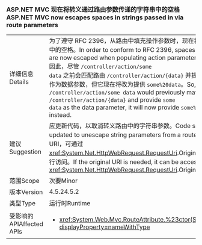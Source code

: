 ### <a name="aspnet-mvc-now-escapes-spaces-in-strings-passed-in-via-route-parameters"></a><span data-ttu-id="802fd-101">ASP.NET MVC 现在将转义通过路由参数传递的字符串中的空格</span><span class="sxs-lookup"><span data-stu-id="802fd-101">ASP.NET MVC now escapes spaces in strings passed in via route parameters</span></span>

|   |   |
|---|---|
|<span data-ttu-id="802fd-102">详细信息</span><span class="sxs-lookup"><span data-stu-id="802fd-102">Details</span></span>|<span data-ttu-id="802fd-103">为了遵守 RFC 2396，从路由中填充操作参数时，现在将转义路由路径中的空格。</span><span class="sxs-lookup"><span data-stu-id="802fd-103">In order to conform to RFC 2396, spaces in route paths are now escaped when populating action parameters from a route.</span></span> <span data-ttu-id="802fd-104">因此，尽管 <code>/controller/action/some data</code> 之前会匹配路由 <code>/controller/action/{data}</code> 并提供 <code>some data</code> 作为数据参数，但它现在将改为提供 <code>some%20data</code>。</span><span class="sxs-lookup"><span data-stu-id="802fd-104">So, whereas  <code>/controller/action/some data</code> would previously match the route <code>/controller/action/{data}</code> and provide <code>some data</code> as the data parameter, it will now provide <code>some%20data</code> instead.</span></span>|
|<span data-ttu-id="802fd-105">建议</span><span class="sxs-lookup"><span data-stu-id="802fd-105">Suggestion</span></span>|<span data-ttu-id="802fd-106">应更新代码，以取消转义路由中的字符串参数。</span><span class="sxs-lookup"><span data-stu-id="802fd-106">Code should be updated to unescape string parameters from a route.</span></span> <span data-ttu-id="802fd-107">如果需要原始 URI，可通过 <xref:System.Net.HttpWebRequest.RequestUri>.OriginalString API 进行访问。</span><span class="sxs-lookup"><span data-stu-id="802fd-107">If the original URI is needed, it can be accessed with the <xref:System.Net.HttpWebRequest.RequestUri>.OriginalString API.</span></span>|
|<span data-ttu-id="802fd-108">范围</span><span class="sxs-lookup"><span data-stu-id="802fd-108">Scope</span></span>|<span data-ttu-id="802fd-109">次要</span><span class="sxs-lookup"><span data-stu-id="802fd-109">Minor</span></span>|
|<span data-ttu-id="802fd-110">版本</span><span class="sxs-lookup"><span data-stu-id="802fd-110">Version</span></span>|<span data-ttu-id="802fd-111">4.5.2</span><span class="sxs-lookup"><span data-stu-id="802fd-111">4.5.2</span></span>|
|<span data-ttu-id="802fd-112">类型</span><span class="sxs-lookup"><span data-stu-id="802fd-112">Type</span></span>|<span data-ttu-id="802fd-113">运行时</span><span class="sxs-lookup"><span data-stu-id="802fd-113">Runtime</span></span>|
|<span data-ttu-id="802fd-114">受影响的 API</span><span class="sxs-lookup"><span data-stu-id="802fd-114">Affected APIs</span></span>|<ul><li><xref:System.Web.Mvc.RouteAttribute.%23ctor(System.String)?displayProperty=nameWithType></li></ul>|

